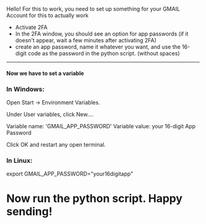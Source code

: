 Hello! For this to work, you need to set up something for your GMAIL Account for this to actually work
- Activate 2FA
- In the 2FA window, you should see an option for app passwords (if it doesn't appear, wait a few minutes after activating 2FA)
- create an app password, name it whatever you want, and use the 16-digit code as the password in the python script. (without spaces)

---

#### Now we have to set a variable

### In Windows:
Open Start → Environment Variables.

Under User variables, click New….

Variable name: 'GMAIL_APP_PASSWORD'
Variable value: your 16-digit App Password

Click OK and restart any open terminal.

### In Linux:
export GMAIL_APP_PASSWORD="your16digitapp"

# Now run the python script. Happy sending!
